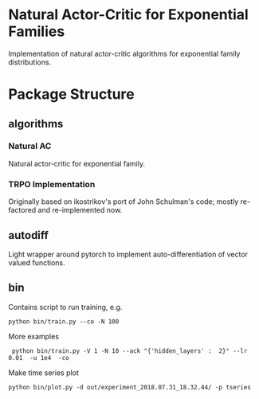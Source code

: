 # Natural Actor-Critic for Exponential Families
Implementation of natural actor-critic algorithms for exponential family distributions.


# Package Structure

## algorithms
### Natural AC
Natural actor-critic for exponential family.


### TRPO Implementation
Originally based on ikostrikov's port of John Schulman's code; mostly re-factored and re-implemented now.



## autodiff
Light wrapper around pytorch to implement auto-differentiation of vector valued functions.




## bin
Contains script to run training, e.g.
```
python bin/train.py --co -N 100
```
More examples
```
 python bin/train.py -V 1 -N 10 --ack "{'hidden_layers' :  2}" --lr 0.01  -u 1e4  -co
```

Make time series plot
```
python bin/plot.py -d out/experiment_2018.07.31_18.32.44/ -p tseries
```